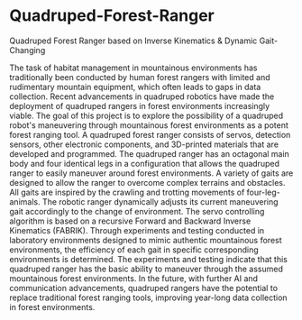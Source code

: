 # Quadruped-Forest-Ranger
Quadruped Forest Ranger based on Inverse Kinematics &amp; Dynamic Gait-Changing

The task of habitat management in mountainous environments has traditionally been conducted by human forest rangers with limited and rudimentary mountain equipment, which often leads to gaps in data collection. Recent advancements in quadruped robotics have made the deployment of quadruped rangers in forest environments increasingly viable. The goal of this project is to explore the possibility of a quadruped robot's maneuvering through mountainous forest environments as a potent forest ranging tool. A quadruped forest ranger consists of servos, detection sensors, other electronic components, and 3D-printed materials that are developed and programmed. The quadruped ranger has an octagonal main body and four identical legs in a configuration that allows the quadruped ranger to easily maneuver around forest environments. A variety of gaits are designed to allow the ranger to overcome complex terrains and obstacles. All gaits are inspired by the crawling and trotting movements of four-leg- animals. The robotic ranger dynamically adjusts its current maneuvering gait accordingly to the change of environment. The servo controlling algorithm is based on a recursive Forward and Backward Inverse Kinematics (FABRIK). Through experiments and testing conducted in laboratory environments designed to mimic authentic mountainous forest environments, the efficiency of each gait in specific corresponding environments is determined. The experiments and testing indicate that this quadruped ranger has the basic ability to maneuver through the assumed mountainous forest environments. In the future, with further AI and communication advancements, quadruped rangers have the potential to replace traditional forest ranging tools, improving year-long data collection in forest environments.
